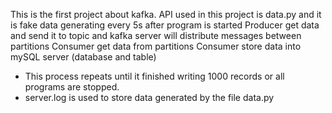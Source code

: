 This is the first project about kafka.
API used in this project is data.py and it is fake data generating every 5s after program is started
Producer get data and send it to topic and kafka server will distribute messages between partitions
Consumer get data from partitions
Consumer store data into mySQL server (database and table)
* This process repeats until it finished writing 1000 records or all programs are stopped.
* server.log is used to store data generated by the file data.py
